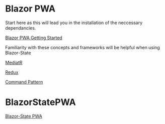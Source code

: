 # Blazor PWA

Start here as this will lead you in the installation of the neccessary dependancies. 

[Blazor PWA Getting Started](https://blazor.net/docs/get-started.html)

Familiarity with these concepts and frameworks will be helpful when using Blazor-State

[MediatR](https://github.com/jbogard/MediatR)

[Redux](https://redux.js.org/)

[Command Pattern](https://en.wikipedia.org/wiki/Command_pattern)


# BlazorStatePWA

[Blazor-State PWA](https://timewarpengineering.github.io/blazor-state/docs/overview.html)
